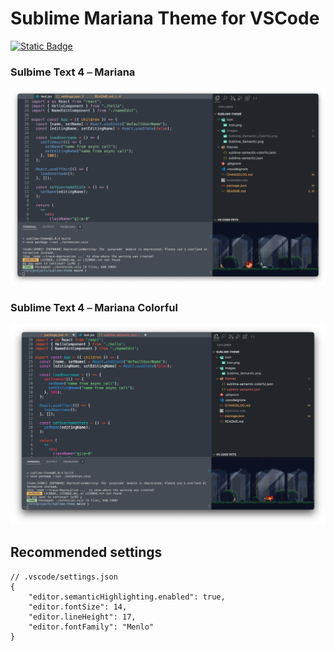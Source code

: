 # Sublime Mariana Theme for VSCode

[![Static Badge](https://img.shields.io/badge/blue-v1.0.5-skyblue?style=flat&logo=visual-studio-code&logoColor=%236698CB&label=Marketplace&labelColor=%23313841&color=orange&link=https%3A%2F%2Fmarketplace.visualstudio.com%2Fitems%3FitemName%3Dduttdutt.sublime-theme)](https://marketplace.visualstudio.com/items?itemName=duttdutt.sublime-theme)

### Sulbime Text 4 ⎯ Mariana

![Semantic Preview](./images/Sublime_Semantic.png)

### Sublime Text 4 ⎯ Mariana Colorful

![Semantic Colorful Preview](./images/Sublime_Semantic_Colorful.png)

## Recommended settings

```jsonc
// .vscode/settings.json
{
	"editor.semanticHighlighting.enabled": true,
	"editor.fontSize": 14,
	"editor.lineHeight": 17,
	"editor.fontFamily": "Menlo"
}
```
